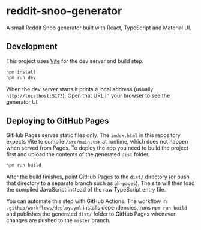 # reddit-snoo-generator

A small Reddit Snoo generator built with React, TypeScript and Material UI.

## Development

This project uses [Vite](https://vitejs.dev/) for the dev server and build step.

```bash
npm install
npm run dev
```

When the dev server starts it prints a local address (usually `http://localhost:5173`).
Open that URL in your browser to see the generator UI.

## Deploying to GitHub Pages

GitHub Pages serves static files only. The `index.html` in this repository
expects Vite to compile `/src/main.tsx` at runtime, which does not happen when
served from Pages. To deploy the app you need to build the project first and
upload the contents of the generated `dist` folder.

```bash
npm run build
```

After the build finishes, point GitHub Pages to the `dist/` directory (or push
that directory to a separate branch such as `gh-pages`). The site will then load
the compiled JavaScript instead of the raw TypeScript entry file.

You can automate this step with GitHub Actions. The workflow in
`.github/workflows/deploy.yml` installs dependencies, runs `npm run build` and
publishes the generated `dist/` folder to GitHub Pages whenever changes are
pushed to the `master` branch.

